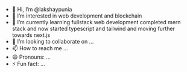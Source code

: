 - 👋 Hi, I’m @lakshaypunia
- 👀 I’m interested in web development and blockchain
- 🌱 I’m currently learning fullstack web development completed mern stack and now started typescript and tailwind and moving further towards next.js
- 💞️ I’m looking to collaborate on ...
- 📫 How to reach me ...
- 😄 Pronouns: ...
- ⚡ Fun fact: ...

<!---
lakshaypunia/lakshaypunia is a ✨ special ✨ repository because its `README.md` (this file) appears on your GitHub profile.
You can click the Preview link to take a look at your changes.
--->

